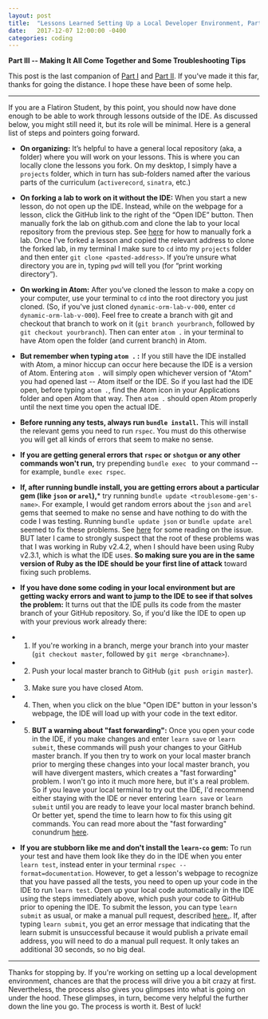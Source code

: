 ```yaml
---
layout: post
title:  "Lessons Learned Setting Up a Local Developer Environment, Part III: Making It All Come Together and Some Troubleshooting Tips"
date:   2017-12-07 12:00:00 -0400
categories: coding
---
```



**Part III -- Making It All Come Together and Some Troubleshooting Tips**

This post is the last companion of [Part I](/coding/2017/10/30/local-developer-environment-part-i) and [Part II](/coding/2017/11/29/local-developer-environment-part-ii).  If you've made it this far, thanks for going the distance.  I hope these have been of some help.  

*****
<p />
If you are a Flatiron Student, by this point, you should now have done enough to be able to work through lessons outside of the IDE.  As discussed below, you might still need it, but its role will be minimal.  Here is a general list of steps and pointers going forward.

* **On organizing:** It’s helpful to have a general local repository (aka, a folder) where you will work on your lessons.  This is where you can locally clone the lessons you fork. On my desktop, I simply have a `projects` folder, which in turn has sub-folders named after the various parts of the curriculum (`activerecord`, `sinatra`, etc.)

* **On forking a lab to work on it without the IDE:** When you start a new lesson, do not open up the IDE.  Instead, while on the webpage for a lesson, click the GitHub link to the right of the “Open IDE” button.  Then manually fork the lab on github.com and clone the lab to your local repository from the previous step.  See [here](http://help.learn.co/workflow-tips/github/how-to-manually-open-a-lab]) for how to manually fork a lab. Once I’ve forked a lesson and copied the relevant address to clone the forked lab, in my terminal I make sure to `cd` into my `projects` folder and then enter `git clone <pasted-address>`.  If you’re unsure what directory you are in, typing `pwd` will tell you (for “print working directory”).

* **On working in Atom:** After you’ve cloned the lesson to make a copy on your computer, use your terminal to `cd` into the root directory you just cloned.  (So, if you've just cloned `dynamic-orm-lab-v-000`, enter `cd dynamic-orm-lab-v-000`).  Feel free to create a branch with git and checkout that branch to work on it (`git branch yourbranch`, followed by `git checkout yourbranch`).  Then can enter `atom .` in your terminal  to have Atom open the folder (and current branch) in Atom.

* **But remember when typing `atom .` :** If you still have the IDE installed with Atom, a minor hiccup can occur here because the IDE is a version of Atom.  Entering `atom .` will simply open whichever version of "Atom" you had opened last -- Atom itself or the IDE.  So if you last had the IDE open, before typing `atom .`, find the Atom icon in your Applications folder and open Atom that way.  Then `atom .` should open Atom properly until the next time you open the actual IDE.  

* **Before running any tests, always run `bundle install`.** This will install the relevant gems you need to run `rspec`.  You must do this otherwise you will get all kinds of errors that seem to make no sense.  

* **If you are getting general errors that `rspec` or `shotgun` or any other commands won't run,** try prepending `bundle exec ` to your command -- for example, `bundle exec rspec`.

* **If, after running bundle install, you are getting errors about a particular gem (like `json` or `arel`),*** try running `bundle update <troublesome-gem's-name>`.  For example, I would get random errors about the `json` and `arel` gems that seemed to make no sense and have nothing to do with the code I was testing.  Running `bundle update json` or `bundle update arel` seemed to fix these problems.  See [here](https://github.com/flori/json/issues/253) for some reading on the issue.  BUT later I came to strongly suspect that the root of these problems was that I was working in Ruby v2.4.2, when I should have been using Ruby v2.3.1, which is what the IDE uses.  **So making sure you are in the same version of Ruby as the IDE should be your first line of attack** toward fixing such problems.  

* **If you have done some coding in your local environment but are getting wacky errors and want to jump to the IDE to see if that solves the problem:** It turns out that the IDE pulls its code from the master branch of your GitHub repository.  So, if you'd like the IDE to open up with your previous work already there:

* 1) If you're working in a branch, merge your branch into your master (`git checkout master`, followed by `git merge <branchname>`).

* 2) Push your local master branch to GitHub (`git push origin master`).

* 3) Make sure you have closed Atom.

* 4) Then, when you click on the blue "Open IDE" button in your lesson's webpage, the IDE will load up with your code in the text editor.

* 5) **BUT a warning about "fast forwarding":** Once you open your code in the IDE, if you make changes and enter `learn save` or `learn submit`, these commands will push your changes to your GitHub master branch.  If you then try to work on your local master branch prior to merging these changes into your local master branch, you will have divergent masters, which creates a "fast forwarding" problem.  I won't go into it much more here, but it's a real problem.  So if you leave your local terminal to try out the IDE, I'd recommend either staying with the IDE or never entering `learn save` or `learn submit` until you are ready to leave your local master branch behind.  Or better yet, spend the time to learn how to fix this using git commands.  You can read more about the "fast forwarding" conundrum [here](https://confluence.atlassian.com/bitbucket/git-fast-forwards-and-branch-management-329977726.html).

* **If you are stubborn like me and don't install the `learn-co` gem:**  To run your test and have them look like they do in the IDE when you enter `learn test`, instead enter in your terminal `rspec --format=documentation`.  However, to get a lesson's webpage  to recognize that you have passed all the tests, you need to open up your code in the IDE to run `learn test`.  Open up your local code automatically in the IDE using the steps immediately above, which push your code to GitHub prior to opening the IDE. To submit the lesson, you can type `learn submit` as usual, or make a manual pull request, described [here.](http://help.learn.co/workflow-tips/github/how-to-manually-submit-a-lab).  If, after typing `learn submit`, you get an error message that indicating that the learn submit is unsuccessful because it would publish a private email address, you will need to do a manual pull request.  It only takes an additional 30 seconds, so no big deal.  

*****
<p />
Thanks for stopping by.  If you're working on setting up a local development environment, chances are that the process will drive you a bit crazy at first.  Nevertheless, the process also gives you glimpses into what is going on under the hood.  These glimpses, in turn, become very helpful the further down the line you go.  The process is worth it.  Best of luck!  
